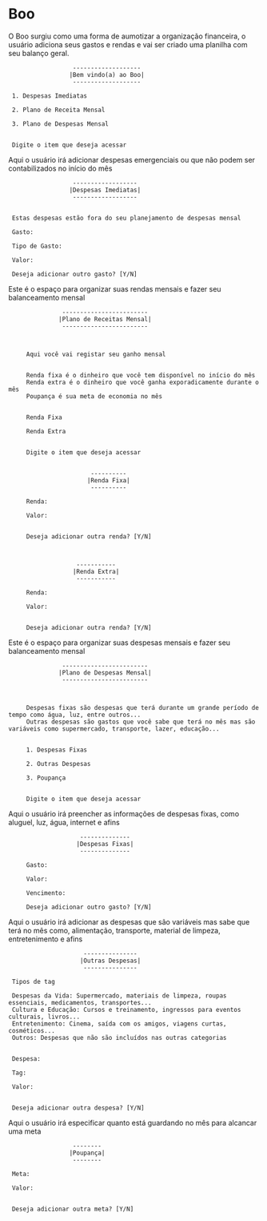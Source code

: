 # Boo

O Boo surgiu como uma forma de aumotizar a organização financeira, o usuário adiciona seus gastos e rendas e vai ser criado uma planilha com seu balanço geral.

                      -------------------
                     |Bem vindo(a) ao Boo|
                      -------------------

     1. Despesas Imediatas

     2. Plano de Receita Mensal

     3. Plano de Despesas Mensal


     Digite o item que deseja acessar


Aqui o usuário irá adicionar despesas emergenciais ou que não podem ser contabilizados no início do mês 

                      ------------------
                     |Despesas Imediatas|
                      ------------------


     Estas despesas estão fora do seu planejamento de despesas mensal

     Gasto:

     Tipo de Gasto:

     Valor:

     Deseja adicionar outro gasto? [Y/N]


Este é o espaço para organizar suas rendas mensais e fazer seu balanceamento mensal

                   ------------------------
                  |Plano de Receitas Mensal|
                   ------------------------



         Aqui você vai registar seu ganho mensal


         Renda fixa é o dinheiro que você tem disponível no início do mês
         Renda extra é o dinheiro que você ganha exporadicamente durante o mês
         Poupança é sua meta de economia no mês


         Renda Fixa

         Renda Extra


         Digite o item que deseja acessar


                           ----------
                          |Renda Fixa|
                           ----------

         Renda:

         Valor:


         Deseja adicionar outra renda? [Y/N]



                       -----------
                      |Renda Extra|
                       -----------

         Renda:

         Valor:


         Deseja adicionar outra renda? [Y/N]


Este é o espaço para organizar suas despesas mensais e fazer seu balanceamento mensal

                   ------------------------
                  |Plano de Despesas Mensal|
                   ------------------------



         Despesas fixas são despesas que terá durante um grande período de tempo como água, luz, entre outros...
         Outras despesas são gastos que você sabe que terá no mês mas são variáveis como supermercado, transporte, lazer, educação...


         1. Despesas Fixas

         2. Outras Despesas

         3. Poupança


         Digite o item que deseja acessar



Aqui o usuário irá preencher as informações de despesas fixas, como aluguel, luz, água, internet e afins

                        --------------
                       |Despesas Fixas|
                        --------------

         Gasto:

         Valor:

         Vencimento:

         Deseja adicionar outro gasto? [Y/N]



Aqui o usuário irá adicionar as despesas que são variáveis mas sabe que terá no mês como, alimentação, transporte, material de limpeza, entretenimento e afins

                         ---------------
                        |Outras Despesas|
                         ---------------

     Tipos de tag

     Despesas da Vida: Supermercado, materiais de limpeza, roupas essenciais, medicamentos, transportes...
     Cultura e Educação: Cursos e treinamento, ingressos para eventos culturais, livros...
     Entretenimento: Cinema, saída com os amigos, viagens curtas, cosméticos...
     Outros: Despesas que não são incluídos nas outras categorias


     Despesa:

     Tag:

     Valor:


     Deseja adicionar outra despesa? [Y/N]


Aqui o usuário irá especificar quanto está guardando no mês para alcancar uma meta

                      --------
                     |Poupança|
                      --------

     Meta:

     Valor:


     Deseja adicionar outra meta? [Y/N]

